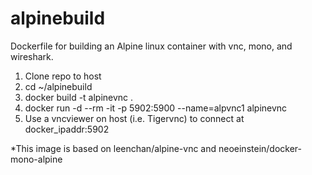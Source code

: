 # alpinebuild
Dockerfile for building an Alpine linux container with vnc, mono, and wireshark.

1. Clone repo to host
2. cd ~/alpinebuild
3. docker build -t alpinevnc .
4. docker run -d --rm -it -p 5902:5900 --name=alpvnc1 alpinevnc
5. Use a vncviewer on host (i.e. Tigervnc) to connect at docker_ipaddr:5902
  

*This image is based on leenchan/alpine-vnc and neoeinstein/docker-mono-alpine

